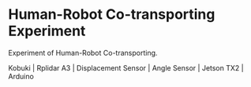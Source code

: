 # Human-Robot Co-transporting Experiment
Experiment of Human-Robot Co-transporting.

Kobuki | Rplidar A3 | Displacement Sensor | Angle Sensor | Jetson TX2 | Arduino
